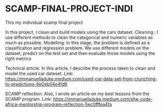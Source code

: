 # SCAMP-FINAL-PROJECT-INDI
This my individual scamp final project

In this project, I clean and build models using the cars dataset.
Cleaning : I use different methods to clean the categorical and numeric variables as much as possible.
Modelling: In this stage, the problem is defined as a classification and regression problem.
          We use different models on the dataset, predict on the test set and then evaluate those models using the right metrics
          
Technical article: In this article, I describe the process taken to clean and model the used car dataset. 
Link: https://immanuelladuke.medium.com/used-car-data-set-from-crunching-to-predictions-9e0eb04e4fd6

SCAMP reflection: Also, I wrote an article on my best lessons from the SCAMP program.
Link: https://immanuelladuke.medium.com/she-code-africa-mentorship-program-reflection-5ec0fffea4fa

